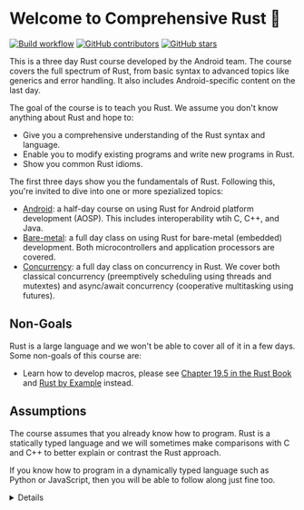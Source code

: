 # Welcome to Comprehensive Rust 🦀

[![Build workflow](https://img.shields.io/github/actions/workflow/status/google/comprehensive-rust/build.yml?style=flat-square)](https://github.com/google/comprehensive-rust/actions/workflows/build.yml)
[![GitHub contributors](https://img.shields.io/github/contributors/google/comprehensive-rust?style=flat-square)](https://github.com/google/comprehensive-rust/graphs/contributors)
[![GitHub stars](https://img.shields.io/github/stars/google/comprehensive-rust?style=flat-square)](https://github.com/google/comprehensive-rust/stargazers)

This is a three day Rust course developed by the Android team. The course covers
the full spectrum of Rust, from basic syntax to advanced topics like generics
and error handling. It also includes Android-specific content on the last day.

The goal of the course is to teach you Rust. We assume you don't know anything
about Rust and hope to:

* Give you a comprehensive understanding of the Rust syntax and language.
* Enable you to modify existing programs and write new programs in Rust.
* Show you common Rust idioms.

The first three days show you the fundamentals of Rust. Following this, you're
invited to dive into one or more spezialized topics:

* [Android](android.md): a half-day course on using Rust for Android platform
  development (AOSP). This includes interoperability wtih C, C++, and Java.
* [Bare-metal](bare-metal.md): a full day class on using Rust for bare-metal
  (embedded) development. Both microcontrollers and application processors are
  covered.
* [Concurrency](concurrency.md): a full day class on concurrency in Rust. We
  cover both classical concurrency (preemptively scheduling using threads and
  mutextes) and async/await concurrency (cooperative multitasking using
  futures).


## Non-Goals

Rust is a large language and we won't be able to cover all of it in a few days.
Some non-goals of this course are:

* Learn how to develop macros, please see [Chapter 19.5 in the Rust
  Book](https://doc.rust-lang.org/book/ch19-06-macros.html) and [Rust by
  Example](https://doc.rust-lang.org/rust-by-example/macros.html) instead.

## Assumptions

The course assumes that you already know how to program. Rust is a statically
typed language and we will sometimes make comparisons with C and C++ to better
explain or contrast the Rust approach.

If you know how to program in a dynamically typed language such as Python or
JavaScript, then you will be able to follow along just fine too.

<details>

This is an example of a _speaker note_. We will use these to add additional
information to the slides. This could be key points which the instructor should
cover as well as answers to typical questions which come up in class.

</details>

